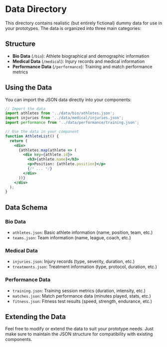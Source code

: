 # Data Directory

This directory contains realistic (but entirely fictional) dummy data for use in your prototypes. The data is organized into three main categories:

## Structure

- **Bio Data** (`/bio`): Athlete biographical and demographic information
- **Medical Data** (`/medical`): Injury records and medical information
- **Performance Data** (`/performance`): Training and match performance metrics

## Using the Data

You can import the JSON data directly into your components:

```jsx
// Import the data
import athletes from '../data/bio/athletes.json';
import injuries from '../data/medical/injuries.json';
import performance from '../data/performance/training.json';

// Use the data in your component
function AthleteList() {
  return (
    <div>
      {athletes.map(athlete => (
        <div key={athlete.id}>
          <h3>{athlete.name}</h3>
          <p>Position: {athlete.position}</p>
          {/* ... */}
        </div>
      ))}
    </div>
  );
}
```

## Data Schema

### Bio Data

- `athletes.json`: Basic athlete information (name, position, team, etc.)
- `teams.json`: Team information (name, league, coach, etc.)

### Medical Data

- `injuries.json`: Injury records (type, severity, duration, etc.)
- `treatments.json`: Treatment information (type, protocol, duration, etc.)

### Performance Data

- `training.json`: Training session metrics (duration, intensity, etc.)
- `matches.json`: Match performance data (minutes played, stats, etc.)
- `fitness.json`: Fitness test results (speed, strength, endurance, etc.)

## Extending the Data

Feel free to modify or extend the data to suit your prototype needs. Just make sure to maintain the JSON structure for compatibility with existing components.
